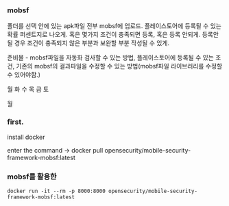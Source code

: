 ### mobsf

폴더를 선택
안에 있는 apk파일 전부 mobsf에 업로드.
플레이스토어에 등록될 수 있는 확률 퍼센트지로 나오게.
혹은 몇가지 조건이 충족되면 등록, 혹은 등록 안되게.
등록안될 경우 조건이 충족되지 않은 부분과 보완할 부분 작성될 수 있게.

준비물 - mobsf파일을 자동화 검사할 수 있는 방법, 플레이스토어에 등록될 수 있는 조건, 기존의 mobsf의 결과파일을 수정할 수 있는 방법(mobsf파일 라이브러리를 수정할 수 있어야함.)

월
화
수
목
금
토

월

### first.

install docker

enter the command -> docker pull opensecurity/mobile-security-framework-mobsf:latest

### mobsf를 활용한

```
docker run -it --rm -p 8000:8000 opensecurity/mobile-security-framework-mobsf:latest
```
